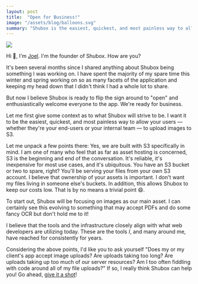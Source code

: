 ```yaml
---
layout: post
title:  "Open for Business!"
image: "/assets/blog/balloons.svg"
summary: "Shubox is the easiest, quickest, and most painless way to allow your users to upload images to S3."
---
```


![](http://theartaround.us/system/photos/images/52c9839ecc82497a9600b7f1/original.jpg?1388938142)

Hi 👋, I'm [Joel]. I'm the founder of Shubox. How are you?

It's been several months since I shared anything about Shubox being
something I was working on. I have spent the majority of my spare time this
winter and spring working on so as many facets of the application and keeping
my head down that I didn't think I had a whole lot to share.

But now I believe Shubox is ready to flip the sign around to "open" and
enthusiastically welcome everyone to the app. We're ready for business.

Let me first give some context as to what Shubox will strive to be. I want it to be the easiest, quickest, and most painless way to allow your users — whether they're your end-users or your internal team — to upload
images to S3.

Let me unpack a few points there: Yes, we are built with S3 specifically in mind. I am one of many who feel that as far as asset hosting is concerned, S3 is the beginning and end of the conversation. It's reliable, it's inexpensive for most use cases, and it's ubiquitous. You have an S3 bucket or two to spare, right? You'll be serving your files from your own S3 account. I believe that ownership of your assets is important. I don't want my files living in someone else's buckets. In addition, this allows Shubox to keep our costs low. That is by no means a trivial point 😄.

To start out, Shubox will be focusing on images as our main asset. I can
certainly see this evolving to something that may accept PDFs and do some
fancy OCR but don't hold me to it!

I believe that the tools and the infrastructure closely align with what web
developers are utilizing today. These are the tools *I*, and many around me,
have reached for consistently for years.

Considering the above points, I'd like you to ask yourself "Does my or my
client's app accept image uploads? Are uploads taking too long? Are uploads
taking up too much of our server resources? Am I too often fiddling with
code around all of my file uploads?" If so, I really think Shubox can help you! Go ahead, [give it a shot]!

[Joel]: http://joeloliveira.com
[give it a shot]: https://shubox.io/sign_up
